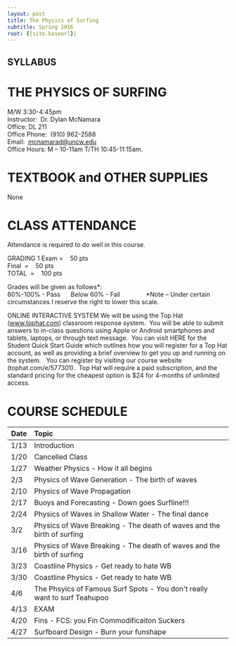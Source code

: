 ```yaml
---
layout: post
title: The Physics of Surfing
subtitle: Spring 2016
root: {{site.baseurl}}
---
```


## SYLLABUS

# THE PHYSICS OF SURFING

M/W 3:30-4:45pm  
Instructor:  Dr. Dylan McNamara  
Office: DL 211  
Office Phone:  (910) 962-2588  
Email:  mcnamarad@uncw.edu  
Office Hours: M – 10-11am T/TH 10:45-11:15am.  

# TEXTBOOK and OTHER SUPPLIES

None

# CLASS ATTENDANCE

Attendance is required to do well in this course.  

GRADING
1 Exam =    50 pts  
Final  =    50 pts  
TOTAL  =    100 pts  

Grades will be given as follows*:  
60%-100% - Pass      
Below 60% - Fail               
*Note – Under certain circumstances I reserve the right to lower this scale.

ONLINE INTERACTIVE SYSTEM
We will be using the Top Hat (www.tophat.com) classroom response system.  You will be able to submit answers to in-class questions using Apple or Android smartphones and tablets, laptops, or through text message.  You can visit HERE for the Student Quick Start Guide which outlines how you will register for a Top Hat account, as well as providing a brief overview to get you up and running on the system.  
You can register by visiting our course website (tophat.com/e/577301).  Top Hat will require a paid subscription, and the standard pricing for the cheapest option is $24 for 4-months of unlimited access.  

# COURSE SCHEDULE


| Date | Topic |
| -----|:------  |
| 1/13 | Introduction      |
| 1/20 | Cancelled Class       |
| 1/27 | Weather Physics - How it all begins    |
| 2/3  | Physics of Wave Generation - The birth of waves       |
| 2/10  | Physics of Wave Propagation      |
| 2/17 | Buoys and Forecasting - Down goes Surfline!!!      |
| 2/24 | Physics of Waves in Shallow Water - The final dance      |
| 3/2 | Physics of Wave Breaking - The death of waves and the birth of surfing       |
| 3/16 | Physics of Wave Breaking - The death of waves and the birth of surfing       |
| 3/23 | Coastline Physics - Get ready to hate WB       |
| 3/30 |  Coastline Physics - Get ready to hate WB       |
| 4/6 | The Phsyics of Famous Surf Spots - You don't really want to surf Teahupoo      |
| 4/13 | EXAM  |
| 4/20| Fins - FCS: you Fin Commodificaiton Suckers|
| 4/27| Surfboard Design - Burn your funshape       |

